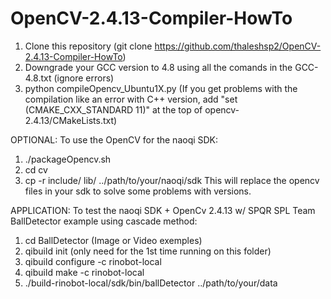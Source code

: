 # OpenCV-2.4.13-Compiler-HowTo


1) Clone this repository (git clone https://github.com/thaleshsp2/OpenCV-2.4.13-Compiler-HowTo)
2) Downgrade your GCC version to 4.8 using all the comands in the GCC-4.8.txt (ignore errors)
3) python compileOpencv_Ubuntu1X.py
(If you get problems with the compilation like an error with C++ version, add "set (CMAKE_CXX_STANDARD 11)" at the top of opencv-2.4.13/CMakeLists.txt)

OPTIONAL:
To use the OpenCV for the naoqi SDK:
1) ./packageOpencv.sh
2) cd cv
3) cp -r include/ lib/ ../path/to/your/naoqi/sdk
This will replace the opencv files in your sdk to solve some problems with versions.

APPLICATION:
To test the naoqi SDK + OpenCv 2.4.13 w/ SPQR SPL Team BallDetector example using cascade method:
1) cd BallDetector (Image or Video exemples)
2) qibuild init (only need for the 1st time running on this folder)
3) qibuild configure -c rinobot-local
4) qibuild make -c rinobot-local
5) ./build-rinobot-local/sdk/bin/ballDetector ../path/to/your/data
	




